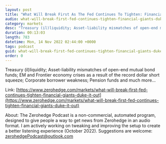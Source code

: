 ```yaml
---
layout: post
title: "What Will Break First As The Fed Continues To Tighten: Financial Giants Duke It Out"
audio: what-will-break-first-fed-continues-tighten-financial-giants-duke-it-out-0
category: markets
desc: "Treasury (il)liquidity; Asset-liability mismatches of open-end mutual bond funds; EM and Frontier economy crises as a result of the record dollar short squeeze; Corporate borrower weakness; Pension funds and much more..."
duration: 00:13:03
length: 783
datetime: Mon, 14 Nov 2022 02:44:00 +0000
tags: podcast
guid: what-will-break-first-fed-continues-tighten-financial-giants-duke-it-out-0
order: 0
---
```

Treasury (il)liquidity; Asset-liability mismatches of open-end mutual bond funds; EM and Frontier economy crises as a result of the record dollar short squeeze; Corporate borrower weakness; Pension funds and much more...

Link: [https://www.zerohedge.com/markets/what-will-break-first-fed-continues-tighten-financial-giants-duke-it-out](https://www.zerohedge.com/markets/what-will-break-first-fed-continues-tighten-financial-giants-duke-it-out)

About: The Zerohedge Podcast is a non-commercial, automated program, designed to give people a way to get news from Zerohedge in an audio format.  I am actively working on tweaking and improving the setup to create a better listening experience (October 2022).  Suggestions are welcome: [zerohedgePodcast@outlook.com](mailto:zerohedgePodcast@outlook.com)